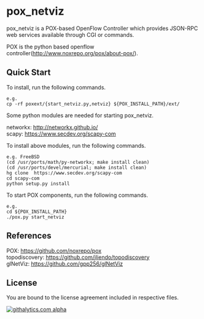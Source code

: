 pox_netviz
==========

pox_netviz is a POX-based OpenFlow Controller which provides JSON-RPC web services available through CGI or commands.

POX is the python based openflow controller(http://www.noxrepo.org/pox/about-pox/).

Quick Start
------------
To install, run the following commands.

    e.g.
    cp -rf poxext/{start_netviz.py,netviz} ${POX_INSTALL_PATH}/ext/

Some python modules are needed for starting pox_netviz.

networkx: http://networkx.github.io/  
scapy: https://www.secdev.org/scapy-com  

To install above modules, run the following commands.

    e.g. FreeBSD
    (cd /usr/ports/math/py-networkx; make install clean)
    (cd /usr/ports/devel/mercurial; make install clean)
    hg clone  https://www.secdev.org/scapy-com
    cd scapy-com
    python setup.py install

To start POX components, run the following commands.

    e.g.  
    cd ${POX_INSTALL_PATH}
    ./pox.py start_netviz

References
------------

POX: https://github.com/noxrepo/pox  
topodiscovery: https://github.com/jliendo/topodiscovery  
glNetViz: https://github.com/gpp256/glNetViz  

License
------------

You are bound to the license agreement included in respective files.


[![githalytics.com alpha](https://cruel-carlota.pagodabox.com/e6d584bc2e95d0ab60c99281a5eb3f8e "githalytics.com")](http://githalytics.com/gpp256/pox_netviz)
